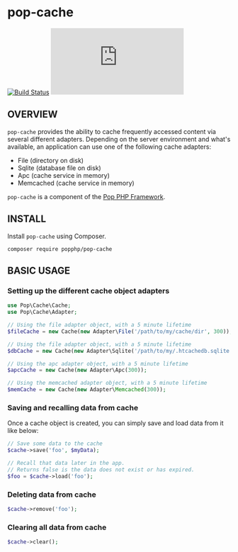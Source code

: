 pop-cache
=========

[![Build Status](https://travis-ci.org/popphp/pop-cache.svg?branch=master)](https://travis-ci.org/popphp/pop-cache)
[![Coverage Status](http://www.popphp.org/cc/coverage.php?comp=pop-cache)](http://www.popphp.org/cc/pop-cache/)

OVERVIEW
--------
`pop-cache` provides the ability to cache frequently accessed content via several different adapters.
Depending on the server environment and what's available, an application can use one of the following
cache adapters:

* File (directory on disk)
* Sqlite (database file on disk)
* Apc (cache service in memory)
* Memcached (cache service in memory)

`pop-cache` is a component of the [Pop PHP Framework](http://www.popphp.org/).

INSTALL
-------

Install `pop-cache` using Composer.

    composer require popphp/pop-cache

BASIC USAGE
-----------

### Setting up the different cache object adapters

```php
use Pop\Cache\Cache;
use Pop\Cache\Adapter;

// Using the file adapter object, with a 5 minute lifetime
$fileCache = new Cache(new Adapter\File('/path/to/my/cache/dir', 300));

// Using the file adapter object, with a 5 minute lifetime
$dbCache = new Cache(new Adapter\Sqlite('/path/to/my/.htcachedb.sqlite', 300));

// Using the apc adapter object, with a 5 minute lifetime
$apcCache = new Cache(new Adapter\Apc(300));

// Using the memcached adapter object, with a 5 minute lifetime
$memCache = new Cache(new Adapter\Memcached(300));
```

### Saving and recalling data from cache

Once a cache object is created, you can simply save and load data from it like below:

```php
// Save some data to the cache
$cache->save('foo', $myData);

// Recall that data later in the app.
// Returns false is the data does not exist or has expired.
$foo = $cache->load('foo');
```

### Deleting data from cache

```php
$cache->remove('foo');
```

### Clearing all data from cache

```php
$cache->clear();
```
